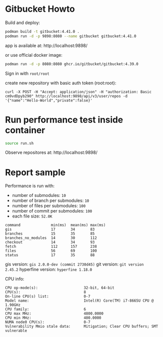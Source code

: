 # Gitbucket Howto

Build and deploy:
```bash
podman build -t gitbucket:4.41.0 .
podman run -d -p 9898:8080 --name gitbucket gitbucket:4.41.0
```
app is available at: http://localhost:9898/

or use official docker image:
```bash
podman run -d -p 8080:8080 ghcr.io/gitbucket/gitbucket:4.39.0
```

Sign in with `root/root`

create new repository with basic auth token (root:root):
```
curl -X POST -H "Accept: application/json" -H "authorization: Basic cm9vdDpyb290" http://localhost:9898/api/v3/user/repos -d '{"name":"Hello-World","private":false}'
```

# Run performance test inside container

```bash
source run.sh
```
Observe repositores at: http://localhost:9898/

# Report sample

Performance is run with:
- number of submodules: `10`
- number of branch per submodules: `10`
- number of files per submodules: `100`
- number of commit per submodules: `100`
- each file size: `52.0K`

```
command              min(ms)  mean(ms) max(ms) 
gis                  17       34       83      
branches             15       35       85      
branches_no_modules  14       30       112     
checkout             14       34       93      
fetch                112      157      238     
files                56       69       100     
status               17       35       88      
```

gis version: `gis 2.0.0-dev (commit 2730d45)`
git version: `git version 2.45.2`
hyperfine version: `hyperfine 1.18.0`

CPU info:
```
CPU op-mode(s):                     32-bit, 64-bit
CPU(s):                             8
On-line CPU(s) list:                0-7
Model name:                         Intel(R) Core(TM) i7-8665U CPU @ 1.90GHz
CPU family:                         6
CPU max MHz:                        4800.0000
CPU min MHz:                        400.0000
NUMA node0 CPU(s):                  0-7
Vulnerability Mmio stale data:      Mitigation; Clear CPU buffers; SMT vulnerable
```
